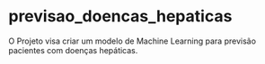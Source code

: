 # previsao_doencas_hepaticas
O Projeto visa criar um modelo de Machine Learning para previsão pacientes com doenças hepáticas.
